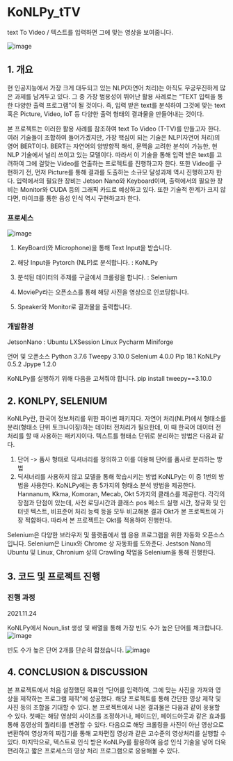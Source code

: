 # KoNLPy_tTV
text To Video / 텍스트를 입력하면 그에 맞는 영상을 보여줍니다.

![image](https://github.com/Junst/KoNLPy_tTV/blob/master/GitPic/%EA%B7%B8%EB%A6%BC1.jpg)

## 1. 개요
현 인공지능에서 가장 크게 대두되고 있는 NLP(자연어 처리)는 아직도 무궁무진하게 많은 과제를 남겨두고 있다. 그 중 가장 범용성이 뛰어난 활용 사례로는 “TEXT 입력을 통한 다양한 출력 프로그램”이 될 것이다. 즉, 입력 받은 text를 분석하여 그것에 맞는 text 혹은 Picture, Video, IoT 등 다양한 출력 형태의 결과물을 만들어내는 것이다.

본 프로젝트는 이러한 활용 사례를 참조하여 text To Video (T-TV)를 만들고자 한다. 여러 기술들이 조합하여 들어가겠지만, 가장 핵심이 되는 기술은 NLP(자연어 처리)의 영어 BERT이다. BERT는 자연어의 양방향적 해석, 문맥을 고려한 분석이 가능한, 현 NLP 기술에서 널리 쓰이고 있는 모델이다. 따라서 이 기술을 통해 입력 받은 text를 고려하여 그에 걸맞는 Video를 연출하는 프로젝트를 진행하고자 한다. 또한 Video를 구현하기 전, 먼저 Picture를 통해 결과를 도출하는 소규모 달성과제 역시 진행하고자 한다.
입력에서의 필요한 장비는 Jetson Nano와 Keyboard이며, 출력에서의 필요한 장비는 Monitor와 CUDA 등의 그래픽 카드로 예상하고 있다. 또한 기술적 한계가 크지 않다면, 마이크를 통한 음성 인식 역시 구현하고자 한다.

### 프로세스
![image](https://github.com/Junst/KoNLPy_tTV/blob/master/GitPic/%EA%B7%B8%EB%A6%BC2.png)

1. KeyBoard(와 Microphone)을 통해 Text Input을 받습니다.

2. 해당 Input을 Pytorch (NLP)로 분석합니다. : KoNLPy 

3. 분석된 데이터의 주제를 구글에서 크롤링을 합니다. : Selenium

4. MoviePy라는 오픈소스를 통해 해당 사진을 영상으로 인코딩합니다.

5. Speaker와 Monitor로 결과물을 출력합니다.


### 개발환경
JetsonNano : Ubuntu LXSession
Linux
Pycharm
Miniforge

언어 및 오픈소스
Python 3.7.6
Tweepy 3.10.0
Selenium 4.0.0
Pip 18.1
KoNLPy 0.5.2
Jpype 1.2.0

KoNLPy를 실행하기 위해 다음을 고쳐줘야 합니다.
pip install tweepy==3.10.0


## 2. KONLPY, SELENIUM
KoNLPy란, 한국어 정보처리를 위한 파이썬 패키지다. 자연어 처리(NLP)에서 형태소를 분리(형태소 단위 토크나이징)하는 데이터 전처리가 필요한데, 이 때 한국어 데이터 전처리를 할 때 사용하는 패키지이다.
텍스트를 형태소 단위로 분리하는 방법은 다음과 같다.
1.	단어 -> 품사 형태로 딕셔너리를 정의하고 이를 이용해 단어를 품사로 분리하는 방법
2.	딕셔너리를 사용하지 않고 모델을 통해 학습시키는 방법
KoNLPy는 이 중 1번의 방법을 사용한다. KoNLPy에는 총 5가지의 형태소 분석 방법을 제공한다. Hannanum, Kkma, Komoran, Mecab, Okt 5가지의 클래스를 제공한다. 각각의 장점과 단점이 있는데, 사전 로딩시간과 클래스 pos 메소드 실행 시간, 정규화 및 인터넷 텍스트, 비표준어 처리 능력 등을 모두 비교해본 결과 Okt가 본 프로젝트에 가장 적합하다. 따라서 본 프로젝트는 Okt를 적용하여 진행한다. 

Selenium은 다양한 브라우저 및 플랫폼에서 웹 응용 프로그램을 위한 자동화 오픈소스입니다. Selenium은 Linux와 Chrome 상 자동화를 도와준다. Jestson Nano의 Ubuntu 및  Linux, Chronium 상의 Crawling 작업을 Selenium을 통해 진행한다.


## 3. 코드 및 프로젝트 진행
### 진행 과정
2021.11.24

KoNLPy에서 Noun_list 생성 및 배열을 통해 가장 빈도 수가 높은 단어를 체크합니다.
![image](https://github.com/Junst/KoNLPy_tTV/blob/master/GitPic/tTV_NLP1.png)

빈도 수가 높은 단어 2개를 단순히 합쳤습니다.
![image](https://github.com/Junst/KoNLPy_tTV/blob/master/GitPic/tTV_NLP2.PNG)

## 4. CONCLUSION & DISCUSSION
본 프로젝트에서 처음 설정했던 목표인 “단어를 입력하여, 그에 맞는 사진을 가져와 영상을 제작하는 프로그램 제작”에 성공했다. 해당 프로젝트를 통해 간단한 영상 제작 및 사진 등의 조합을 기대할 수 있다. 
본 프로젝트에서 나온 결과물은 다음과 같이 응용할 수 있다. 첫째는 해당 영상의 사이즈를 조정하거나, 페이드인, 페이드아웃과 같은 효과를 통해 동영상의 퀄리티를 변경할 수 있다. 다음으로 해당 크롤링을 사진이 아닌 영상으로 변환하여 영상과의 짜집기를 통해 교차편집 영상과 같은 고수준의 영상처리를 실행할 수 있다. 마지막으로, 텍스트로 인식 받은 KoNLPy를 활용하여 음성 인식 기술을 넣어 더욱 편리하고 짧은 프로세스의 영상 처리 프로그램으로 응용해볼 수 있다.
